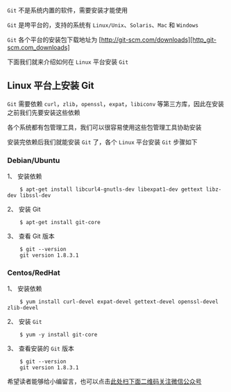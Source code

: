 `Git` 不是系统内置的软件，需要安装才能使用

`Git` 是垮平台的，支持的系统有 `Linux/Unix`、`Solaris`、`Mac` 和 `Windows`

`Git` 各个平台的安装包下载地址为 [http://git-scm.com/downloads][http_git-scm.com_downloads]

下面我们就来介绍如何在 `Linux` 平台安装 `Git`

## Linux 平台上安装 Git ##

`Git` 需要依赖 `curl`，`zlib`，`openssl`，`expat`，`libiconv` 等第三方库，因此在安装之前我们先要安装这些依赖

各个系统都有包管理工具，我们可以很容易使用这些包管理工具协助安装

安装完依赖后我们就能安装 `Git` 了，各个 `Linux` 平台安装 `Git` 步骤如下

### Debian/Ubuntu ###

1、  安装依赖
    
```
    $ apt-get install libcurl4-gnutls-dev libexpat1-dev gettext libz-dev libssl-dev
```
2、  安装 Git
    
```
    $ apt-get install git-core
```
3、  查看 Git 版本
    
```
    $ git --version
    git version 1.8.3.1
```

### Centos/RedHat ###

1、  安装依赖
    
```
    $ yum install curl-devel expat-devel gettext-devel openssl-devel zlib-devel
```
2、  安装 `Git`
    
```
    $ yum -y install git-core
```
3、  查看安装的 `Git` 版本
    
```
    $ git --version
    git version 1.8.3.1
```


[http_git-scm.com_downloads]: http://git-scm.com/downloads


希望读者能够给小编留言，也可以点击[此处扫下面二维码关注微信公众号](https://www.ycbbs.vip/?p=28 "此处扫下面二维码关注微信公众号")